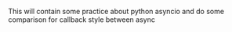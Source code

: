 This will contain some practice about python asyncio and do some comparison for callback style between async 
